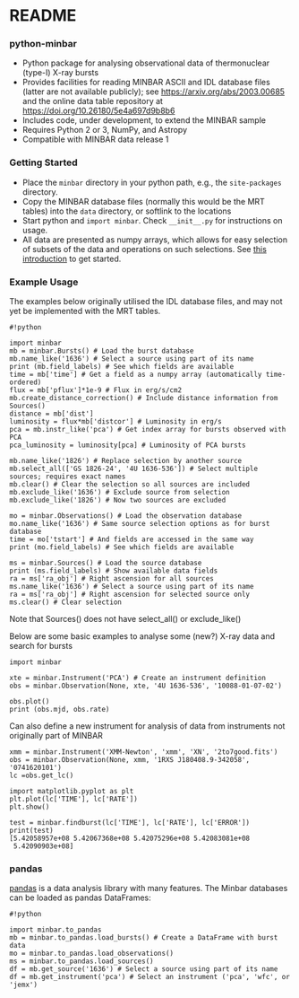 # README #

### python-minbar ###

* Python package for analysing observational data of thermonuclear (type-I) X-ray bursts
* Provides facilities for reading MINBAR ASCII and IDL database files (latter are not available publicly); see https://arxiv.org/abs/2003.00685 
and the online data table repository at https://doi.org/10.26180/5e4a697d9b8b6
* Includes code, under development, to extend the MINBAR sample
* Requires Python 2 or 3, NumPy, and Astropy
* Compatible with MINBAR data release 1

### Getting Started ###

* Place the `minbar` directory in your python path, e.g., the `site-packages` directory.
* Copy the MINBAR database files (normally this would be the MRT tables) into the `data` directory, or softlink to the locations
* Start python and `import minbar`. Check `__init__.py` for instructions on usage.
* All data are presented as numpy arrays, which allows for easy selection of subsets of the data and operations on such selections. See [this introduction](https://docs.scipy.org/doc/numpy-dev/user/quickstart.html) to get started.

### Example Usage ###

The examples below originally utilised the IDL database files, and may not yet be implemented with the MRT tables.

```
#!python

import minbar
mb = minbar.Bursts() # Load the burst database
mb.name_like('1636') # Select a source using part of its name
print (mb.field_labels) # See which fields are available
time = mb['time'] # Get a field as a numpy array (automatically time-ordered)
flux = mb['pflux']*1e-9 # Flux in erg/s/cm2
mb.create_distance_correction() # Include distance information from Sources()
distance = mb['dist']
luminosity = flux*mb['distcor'] # Luminosity in erg/s
pca = mb.instr_like('pca') # Get index array for bursts observed with PCA
pca_luminosity = luminosity[pca] # Luminosity of PCA bursts

mb.name_like('1826') # Replace selection by another source
mb.select_all(['GS 1826-24', '4U 1636-536']) # Select multiple sources; requires exact names
mb.clear() # Clear the selection so all sources are included
mb.exclude_like('1636') # Exclude source from selection
mb.exclude_like('1826') # Now two sources are excluded

mo = minbar.Observations() # Load the observation database
mo.name_like('1636') # Same source selection options as for burst database
time = mo['tstart'] # And fields are accessed in the same way
print (mo.field_labels) # See which fields are available

ms = minbar.Sources() # Load the source database
print (ms.field_labels) # Show available data fields
ra = ms['ra_obj'] # Right ascension for all sources
ms.name_like('1636') # Select a source using part of its name
ra = ms['ra_obj'] # Right ascension for selected source only
ms.clear() # Clear selection
```

Note that Sources() does not have select_all() or exclude_like()

Below are some basic examples to analyse some (new?) X-ray data and search for bursts

```
import minbar

xte = minbar.Instrument('PCA') # Create an instrument definition
obs = minbar.Observation(None, xte, '4U 1636-536', '10088-01-07-02')

obs.plot()
print (obs.mjd, obs.rate)
```

Can also define a new instrument for analysis of data from instruments not originally part of MINBAR

```
xmm = minbar.Instrument('XMM-Newton', 'xmm', 'XN', '2to7good.fits')
obs = minbar.Observation(None, xmm, '1RXS J180408.9-342058', '0741620101')
lc =obs.get_lc()

import matplotlib.pyplot as plt
plt.plot(lc['TIME'], lc['RATE'])
plt.show()

test = minbar.findburst(lc['TIME'], lc['RATE'], lc['ERROR'])
print(test)
[5.42058957e+08 5.42067368e+08 5.42075296e+08 5.42083081e+08
 5.42090903e+08]
```

### pandas ###

[pandas](https://pandas.pydata.org/) is a data analysis library with many
features. The Minbar databases can be loaded as pandas DataFrames:

```
#!python

import minbar.to_pandas
mb = minbar.to_pandas.load_bursts() # Create a DataFrame with burst data
mo = minbar.to_pandas.load_observations()
ms = minbar.to_pandas.load_sources()
df = mb.get_source('1636') # Select a source using part of its name
df = mb.get_instrument('pca') # Select an instrument ('pca', 'wfc', or 'jemx')
```